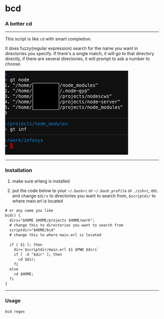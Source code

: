# bcd
### A better cd
---

This script is like `cd` with smart completion.

It does fuzzy(regular expression) search for the name you want in directories you specify. If there's a single match, it will go to that directory directly, if there are several directories, it will prompt to ask a number to choose.

![demo](./demo.png?raw=true)

---

### Installation
1. make sure erlang is installed

2. put the code below to your `~/.bashrc` or `~/.bash_profile` or `./zshrc`, etc. and change `$dirs` to directories you want to search from, `$scriptdir` to where main.erl is located

```shell
# or any name you like
bcd() {
  dirs="$HOME $HOME/projects $HOME/work";
  # change this to directories you want to search from
  scriptdir="$HOME/bcd"
  # change this to where main.erl is located

  if [ $1 ]; then
    dir=`$scriptdir/main.erl $1 $PWD $dirs`
    if [ -d "$dir" ]; then
      cd $dir;
    fi
  else
    cd $HOME;
  fi
}
```

---

### Usage

`bcd regex`
